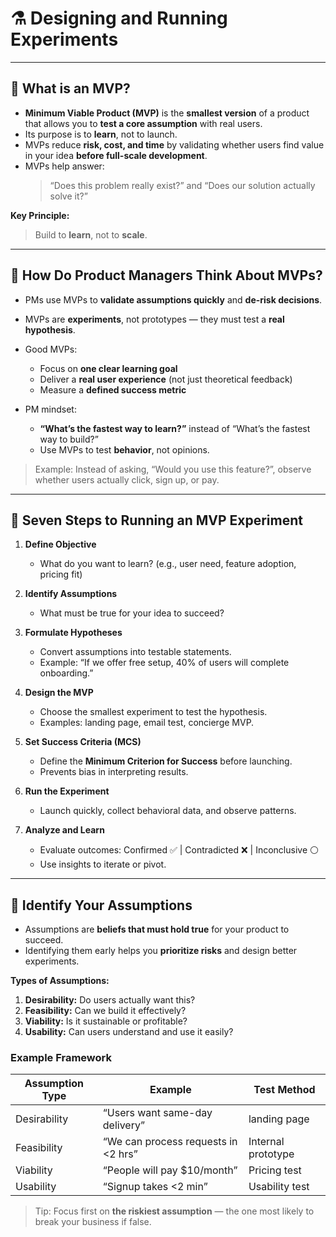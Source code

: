 # ⚗️ Designing and Running Experiments

---

## 🧩 What is an MVP?

- **Minimum Viable Product (MVP)** is the **smallest version** of a product that allows you to **test a core assumption** with real users.  
- Its purpose is to **learn**, not to launch.  
- MVPs reduce **risk, cost, and time** by validating whether users find value in your idea **before full-scale development**.  
- MVPs help answer:  
  > “Does this problem really exist?” and “Does our solution actually solve it?”

**Key Principle:**  
> Build to **learn**, not to **scale**.

---

## 💭 How Do Product Managers Think About MVPs?

- PMs use MVPs to **validate assumptions quickly** and **de-risk decisions**.  
- MVPs are **experiments**, not prototypes — they must test a **real hypothesis**.  
- Good MVPs:
  - Focus on **one clear learning goal**  
  - Deliver a **real user experience** (not just theoretical feedback)  
  - Measure a **defined success metric**  

- PM mindset:
  - **“What’s the fastest way to learn?”** instead of “What’s the fastest way to build?”
  - Use MVPs to test **behavior**, not opinions.

> Example: Instead of asking, “Would you use this feature?”, observe whether users actually click, sign up, or pay.

---

## 🧭 Seven Steps to Running an MVP Experiment

1. **Define Objective**  
   - What do you want to learn? (e.g., user need, feature adoption, pricing fit)

2. **Identify Assumptions**  
   - What must be true for your idea to succeed?

3. **Formulate Hypotheses**  
   - Convert assumptions into testable statements.  
   - Example: “If we offer free setup, 40% of users will complete onboarding.”

4. **Design the MVP**  
   - Choose the smallest experiment to test the hypothesis.  
   - Examples: landing page, email test, concierge MVP.

5. **Set Success Criteria (MCS)**  
   - Define the **Minimum Criterion for Success** before launching.  
   - Prevents bias in interpreting results.

6. **Run the Experiment**  
   - Launch quickly, collect behavioral data, and observe patterns.

7. **Analyze and Learn**  
   - Evaluate outcomes: Confirmed ✅ | Contradicted ❌ | Inconclusive ⚪  
   - Use insights to iterate or pivot.

---

## 🧠 Identify Your Assumptions

- Assumptions are **beliefs that must hold true** for your product to succeed.  
- Identifying them early helps you **prioritize risks** and design better experiments.

**Types of Assumptions:**
1. **Desirability:** Do users actually want this?  
2. **Feasibility:** Can we build it effectively?  
3. **Viability:** Is it sustainable or profitable?  
4. **Usability:** Can users understand and use it easily?

### Example Framework

| **Assumption Type** | **Example** | **Test Method** |
|----------------------|-------------|-----------------|
| Desirability | “Users want same-day delivery” |  landing page |
| Feasibility | “We can process requests in <2 hrs” | Internal prototype |
| Viability | “People will pay $10/month” | Pricing test |
| Usability | “Signup takes <2 min” | Usability test |

> Tip: Focus first on **the riskiest assumption** — the one most likely to break your business if false.
